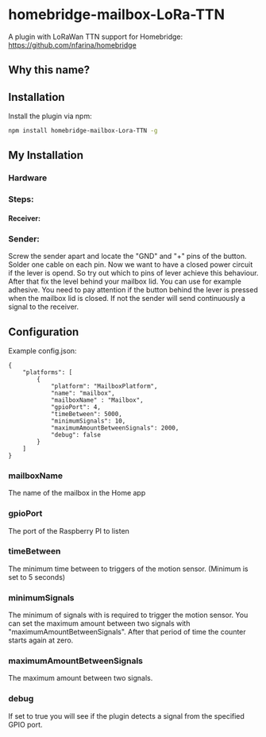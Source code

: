 # homebridge-mailbox-LoRa-TTN
A plugin with LoRaWan TTN support for Homebridge: https://github.com/nfarina/homebridge 

## Why this name?


## Installation

Install the plugin via npm:

```bash
npm install homebridge-mailbox-Lora-TTN -g
```

## My Installation

### Hardware


### Steps:
#### Receiver:


### Sender:
Screw the sender apart and locate the "GND" and "+" pins of the button. Solder one cable on each pin. Now we want to have a closed power circuit if the lever is opend. So try out which to pins of lever achieve this behaviour. After that fix the level behind your mailbox lid. You can use for example adhesive. You need to pay attention if the button behind the lever is pressed when the mailbox lid is closed. If not the sender will send continuously a signal to the receiver.


## Configuration
Example config.json:

    {
        "platforms": [
            {
                "platform": "MailboxPlatform",
                "name": "mailbox",
                "mailboxName" : "Mailbox",
                "gpioPort": 4,
                "timeBetween": 5000,
                "minimumSignals": 10,
                "maximumAmountBetweenSignals": 2000,
                "debug": false
            }
        ]
    }

### mailboxName
The name of the mailbox in the Home app

### gpioPort
The port of the Raspberry PI to listen

### timeBetween
The minimum time between to triggers of the motion sensor. (Minimum is set to 5 seconds)

### minimumSignals
The minimum of signals with is required to trigger the motion sensor. You can set the maximum amount between two signals with "maximumAmountBetweenSignals". After that period of time the counter starts again at zero.

### maximumAmountBetweenSignals
The maximum amount between two signals.

### debug
If set to true you will see if the plugin detects a signal from the specified GPIO port.
